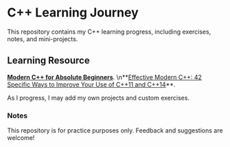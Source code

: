 # C++ Learning Journey

This repository contains my C++ learning progress, including exercises, notes, and mini-projects.

## Learning Resource
**[Modern C++ for Absolute Beginners](https://github.com/Mohammed-3tef/Computer_Science_Books/blob/main/Modern%20C%2B%2B%20For%20Absolute%20Beginners.pdf)**. 
\n**[Effective Modern C++: 42 Specific Ways to Improve Your Use of C++11 and C++14](https://www.amazon.co.uk/Effective-Modern-Specific-Ways-Improve/dp/1491903996)**.

As I progress, I may add my own projects and custom exercises.

### Notes
This repository is for practice purposes only.
Feedback and suggestions are welcome!
